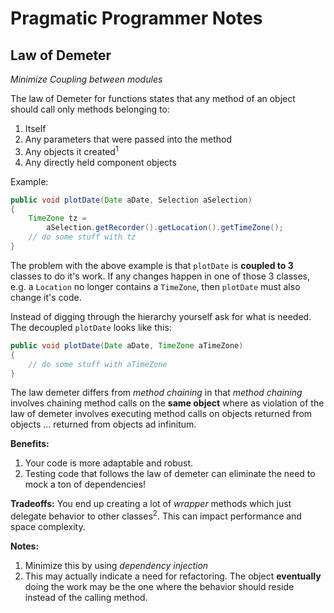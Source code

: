 # Pragmatic Programmer Notes

## Law of Demeter

*Minimize Coupling between modules*

The law of Demeter for functions states that any method of an object should call only methods belonging to:

1. Itself
2. Any parameters that were passed into the method
3. Any objects it created<sup>1</sup>
4. Any directly held component objects

Example:

~~~java
public void plotDate(Date aDate, Selection aSelection)
{
	TimeZone tz = 
		aSelection.getRecorder().getLocation().getTimeZone();
	// do some stuff with tz
}
~~~

The problem with the above example is that `plotDate` is **coupled to 3** classes to do it's work. If any changes happen in one of those 3 classes, e.g. a `Location` no longer contains a `TimeZone`, then `plotDate` must also change it's code. 

Instead of digging through the hierarchy yourself ask for what is needed. The decoupled `plotDate` looks like this:

~~~java
public void plotDate(Date aDate, TimeZone aTimeZone)
{
	// do some stuff with aTimeZone
}
~~~

The law demeter differs from *method chaining* in that *method chaining* involves chaining method calls on the **same object** where as violation of the law of demeter involves executing method calls on objects returned from objects ... returned from objects ad infinitum.

**Benefits:** 

1. Your code is more adaptable and robust.
2. Testing code that follows the law of demeter can eliminate the need to mock a ton of dependencies!

**Tradeoffs:** You end up creating a lot of *wrapper* methods which just delegate behavior to other classes<sup>2</sup>. This can impact performance and space complexity. 


**Notes:**

1. Minimize this by using *dependency injection*
2. This may actually indicate a need for refactoring. The object **eventually** doing the work may be the one where the behavior should reside instead of the calling method.
